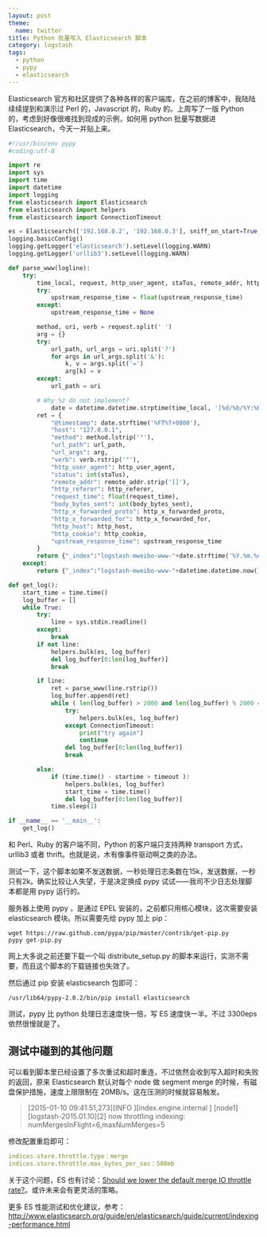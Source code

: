 ```yaml
---
layout: post
theme:
  name: twitter
title: Python 批量写入 Elasticsearch 脚本
category: logstash
tags:
  - python
  - pypy
  - elasticsearch
---
```


Elasticsearch 官方和社区提供了各种各样的客户端库，在之前的博客中，我陆陆续续提到和演示过 Perl 的，Javascript 的，Ruby 的。上周写了一版 Python 的，考虑到好像很难找到现成的示例，如何用 python 批量写数据进 Elasticsearch，今天一并贴上来。

```python
#!/usr/bin/env pypy
#coding:utf-8

import re
import sys
import time
import datetime
import logging
from elasticsearch import Elasticsearch
from elasticsearch import helpers
from elasticsearch import ConnectionTimeout

es = Elasticsearch(['192.168.0.2', '192.168.0.3'], sniff_on_start=True, sniff_on_connection_fail=True, max_retries=3, retry_on_timeout=True)
logging.basicConfig()
logging.getLogger('elasticsearch').setLevel(logging.WARN)
logging.getLogger('urllib3').setLevel(logging.WARN)

def parse_www(logline):
	try:
		time_local, request, http_user_agent, staTus, remote_addr, http_referer, request_time, body_bytes_sent, http_x_forwarded_proto, http_x_forwarded_for, http_host, http_cookie, upstream_response_time = logline.split('`')
		try:
			upstream_response_time = float(upstream_response_time)
		except:
			upstream_response_time = None

		method, uri, verb = request.split(' ')
		arg = {}
		try:
			url_path, url_args = uri.split('?')
			for args in url_args.split('&'):
				k, v = args.split('=')
				arg[k] = v
		except:
			url_path = uri

		# Why %z do not implement?
	        date = datetime.datetime.strptime(time_local, '[%d/%b/%Y:%H:%M:%S +0800]')
		ret = {
			"@timestamp": date.strftime('%FT%T+0800'),
			"host": "127.0.0.1",
			"method": method.lstrip('"'),
			"url_path": url_path,
			"url_args": arg,
			"verb": verb.rstrip('"'),
			"http_user_agent": http_user_agent,
			"status": int(staTus),
			"remote_addr": remote_addr.strip('[]'),
			"http_referer": http_referer,
			"request_time": float(request_time),
			"body_bytes_sent": int(body_bytes_sent),
			"http_x_forwarded_proto": http_x_forwarded_proto,
			"http_x_forwarded_for": http_x_forwarded_for,
			"http_host": http_host,
			"http_cookie": http_cookie,
			"upstream_response_time": upstream_response_time
		}
		return {"_index":"logstash-mweibo-www-"+date.strftime('%Y.%m.%d'), "_type":"nginx","_source":ret}
	except:
		return {"_index":"logstash-mweibo-www-"+datetime.datetime.now().strftime('%Y.%m.%d'), "_type":"nginx","_source":{"message":logline}}

def get_log():
    start_time = time.time()
    log_buffer = []
    while True:
        try:
            line = sys.stdin.readline()
        except:
            break
        if not line:
            helpers.bulk(es, log_buffer)
            del log_buffer[0:len(log_buffer)]
            break

        if line:
            ret = parse_www(line.rstrip())
            log_buffer.append(ret)
            while ( len(log_buffer) > 2000 and len(log_buffer) % 2000 == 0 ):
                try:
                    helpers.bulk(es, log_buffer)
                except ConnectionTimeout:
                    print("try again")
                    continue
                del log_buffer[0:len(log_buffer)]
                break

        else:
            if (time.time() - startime > timeout ):
                helpers.bulk(es, log_buffer)
                start_time = time.time()
                del log_buffer[0:len(log_buffer)]
            time.sleep(1)

if __name__ == '__main__':
    get_log()
```

和 Perl、Ruby 的客户端不同，Python 的客户端只支持两种 transport 方式，urllib3 或者 thrift。也就是说，木有像事件驱动啊之类的办法。

测试一下，这个脚本如果不发送数据，一秒处理日志条数在15k，发送数据，一秒只有2k。确实比较让人失望，于是决定换成 pypy 试试——我司不少日志处理脚本都是用 pypy 运行的。

服务器上使用 pypy ，是通过 EPEL 安装的，之前都只用核心模块，这次需要安装 elasticsearch 模块。所以需要先给 pypy 加上 pip：

    wget https://raw.github.com/pypa/pip/master/contrib/get-pip.py
    pypy get-pip.py

网上大多说之前还要下载一个叫 distribute_setup.py 的脚本来运行，实测不需要，而且这个脚本的下载链接也失效了。

然后通过 pip 安装 elasticsearch 包即可：

    /usr/lib64/pypy-2.0.2/bin/pip install elasticsearch

测试，pypy 比 python 处理日志速度快一倍，写 ES 速度快一半。不过 3300eps 依然很慢就是了。

## 测试中碰到的其他问题

可以看到脚本里已经设置了多次重试和超时重连，不过依然会收到写入超时和失败的返回，原来 Elasticsearch 默认对每个 node 做 segment merge 的时候，有磁盘保护措施，速度上限限制在 20MB/s。这在压测的时候就容易触发。

> [2015-01-10 09:41:51,273][INFO ][index.engine.internal ] [node1][logstash-2015.01.10][2] now throttling indexing: numMergesInFlight=6,maxNumMerges=5

修改配置重启即可：

```yaml
indices.store.throttle.type：merge
indices.store.throttle.max_bytes_per_sec：500mb
```

关于这个问题，ES 也有讨论：[Should we lower the default merge IO throttle rate?](https://github.com/elasticsearch/elasticsearch/issues/6081)。或许未来会有更灵活的策略。

更多 ES 性能测试和优化建议，参考：<http://www.elasticsearch.org/guide/en/elasticsearch/guide/current/indexing-performance.html>
